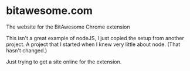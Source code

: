 bitawesome.com
==============

The website for the BitAwesome Chrome extension

This isn't a great example of nodeJS, I just copied the setup from another
project.  A project that I started when I knew very little about node. (That
hasn't changed.)

Just trying to get a site online for the extension.